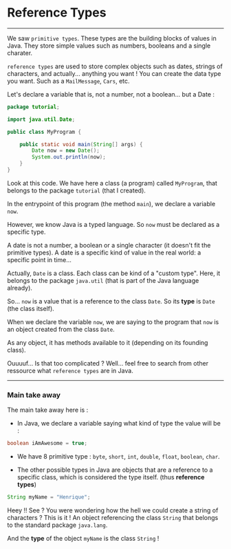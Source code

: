 # Reference Types

---

We saw `primitive types`. These types are the building blocks of values in Java. They store simple values such as numbers, booleans and a single charater.

`reference types` are used to store complex objects such as dates, strings of characters, and actually... anything you want ! You can create the data type you want. Such as a `MailMessage`, `Cars`, etc.

Let's declare a variable that is, not a number, not a boolean... but a Date :

```java
package tutorial;

import java.util.Date;

public class MyProgram {

	public static void main(String[] args) {
		Date now = new Date();
		System.out.println(now);
	}
}
```

Look at this code. We have here a class (a program) called `MyProgram`, that belongs to the package `tutorial` (that I created).

In the entrypoint of this program (the method `main`), we declare a variable `now`.

However, we know Java is a typed language. So `now` must be declared as a specific type.

A date is not a number, a boolean or a single character (it doesn't fit the primitive types). A date is a specific kind of value in the real world: a specific point in time...

Actually, `Date` is a class. Each class can be kind of a "custom type". Here, it belongs to the package `java.util` (that is part of the Java language already).

So... `now` is a value that is a reference to the class `Date`. So its **type** is `Date` (the class itself).

When we declare the variable `now`, we are saying to the program that `now` is an object created from the class `Date`.

As any object, it has methods available to it (depending on its founding class).

Ouuuuf...
Is that too complicated ? Well... feel free to search from other ressource what `reference types` are in Java.

---

### Main take away

The main take away here is :

- In Java, we declare a variable saying what kind of type the value will be :

```java
boolean iAmAwesome = true;
```

- We have 8 primitive type : `byte`, `short`, `int`, `double`, `float`, `boolean`, `char`.

- The other possible types in Java are objects that are a reference to a specific class, which is considered the type itself. (thus **reference types**)

```java
String myName = "Henrique";
```

Heey !! See ? You were wondering how the hell we could create a string of characters ? This is it ! An object referencing the class `String` that belongs to the standard package `java.lang`.

And the **type** of the object `myName` is the class `String` !
